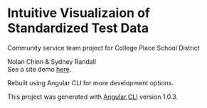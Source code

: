 # Intuitive Visualizaion of Standardized Test Data

Community service team project for College Place School District

Nolan Chinn & Sydney Randall  
See a site demo [here](https://sydney-randall.github.io/Intuitive-Visualization-Rebuild/).

Rebuilt using Angular CLI for more development options.

This project was generated with [Angular CLI](https://github.com/angular/angular-cli) version 1.0.3.
